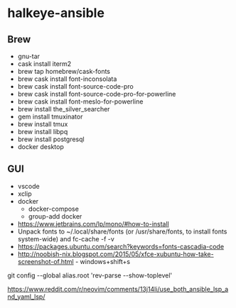 # halkeye-ansible

## Brew

- gnu-tar
- cask install iterm2
- brew tap homebrew/cask-fonts
- brew cask install font-inconsolata
- brew cask install font-source-code-pro
- brew cask install font-source-code-pro-for-powerline
- brew cask install font-meslo-for-powerline
- brew install the_silver_searcher
- gem install tmuxinator
- brew install tmux
- brew install libpq
- brew install postgresql
- docker desktop

## GUI

* vscode
* xclip
* docker
    * docker-compose
    * group-add docker
* https://www.jetbrains.com/lp/mono/#how-to-install
*   Unpack fonts to ~/.local/share/fonts (or /usr/share/fonts, to install fonts system-wide) and fc-cache -f -v
* https://packages.ubuntu.com/search?keywords=fonts-cascadia-code
* http://noobish-nix.blogspot.com/2015/05/xfce-xubuntu-how-take-screenshot-of.html - windows+shift+s


git config --global alias.root 'rev-parse --show-toplevel'


https://www.reddit.com/r/neovim/comments/13j14li/use_both_ansible_lsp_and_yaml_lsp/
